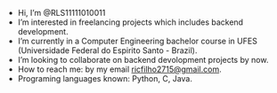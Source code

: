 - Hi, I’m @RLS11111010011
- I’m interested in freelancing projects which includes backend development.
- I’m currently in a Computer Engineering bachelor course in UFES (Universidade Federal do Espirito Santo - Brazil).
- I’m looking to collaborate on backend devolopment projects by now.
- How to reach me: by my email ricfilho2715@gmail.com.
- Programing languages known: Python, C, Java.


